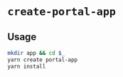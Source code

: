 # `create-portal-app`

## Usage

```bash
mkdir app && cd $_
yarn create portal-app
yarn install
```
